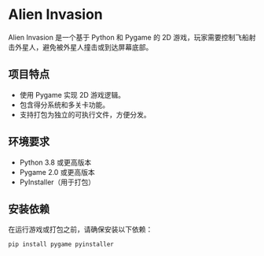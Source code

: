 # Alien Invasion

Alien Invasion 是一个基于 Python 和 Pygame 的 2D 游戏，玩家需要控制飞船射击外星人，避免被外星人撞击或到达屏幕底部。

## 项目特点
- 使用 Pygame 实现 2D 游戏逻辑。
- 包含得分系统和多关卡功能。
- 支持打包为独立的可执行文件，方便分发。

## 环境要求
- Python 3.8 或更高版本
- Pygame 2.0 或更高版本
- PyInstaller（用于打包）

## 安装依赖
在运行游戏或打包之前，请确保安装以下依赖：
```bash
pip install pygame pyinstaller